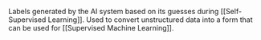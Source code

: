 Labels generated by the AI system based on its guesses during [[Self-Supervised Learning]]. Used to convert unstructured data into a form that can be used for [[Supervised Machine Learning]].